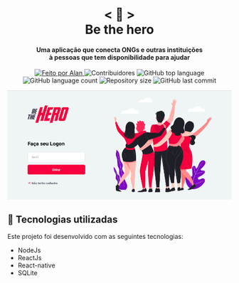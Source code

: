 <h1 align="center">
    < 💜 > <br>
    Be the hero
</h1>
  
<h4 align="center">
  Uma aplicação que conecta ONGs e outras instituições <br>
  à pessoas que tem disponibilidade para ajudar
</h4>

<p align="center">
  <a href="https://github.com/nerd0000">
    <img alt="Feito por Alan" src="https://img.shields.io/badge/made%20by-Alan-8743CC">
  </a>
  <img alt="Contribuidores" src="https://img.shields.io/github/contributors/Nerd0000/Be-the-hero">
  <img alt="GitHub top language" src="https://img.shields.io/github/languages/top/Nerd0000/Be-the-hero.svg">
  <img alt="GitHub language count" src="https://img.shields.io/github/languages/count/Nerd0000/Be-the-hero.svg">
  <img alt="Repository size" src="https://img.shields.io/github/repo-size/Nerd0000/Be-the-hero.svg">
  <img alt="GitHub last commit" src="https://img.shields.io/github/last-commit/Nerd0000/Be-the-hero.svg">
</p>

![image](https://github.com/nerd0000/Be-the-hero/blob/master/foto.png)

## 🚀 Tecnologias utilizadas

Este projeto foi desenvolvido com as seguintes tecnologias:

- NodeJs
- ReactJs
- React-native 
- SQLite
